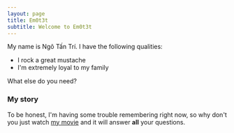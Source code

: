 ```yaml
---
layout: page
title: Em0t3t 
subtitle: Welcome to Em0t3t 
---
```


My name is Ngô Tấn Trí. I have the following qualities:

- I rock a great mustache
- I'm extremely loyal to my family

What else do you need?

### My story

To be honest, I'm having some trouble remembering right now, so why don't you just watch [my movie](https://en.wikipedia.org/wiki/The_Princess_Bride_%28film%29) and it will answer **all** your questions.
